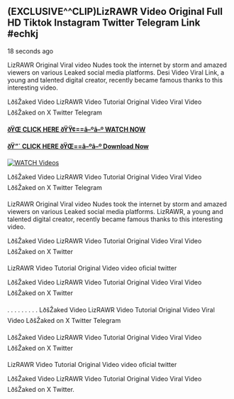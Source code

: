 ## (EXCLUSIVE^^CLIP)LizRAWR Video Original Full HD Tiktok Instagram Twitter Telegram Link #echkj

18 seconds ago

LizRAWR Original Viral video Nudes took the internet by storm and amazed viewers on various Leaked social media platforms. Desi Video Viral Link, a young and talented digital creator, recently became famous thanks to this interesting video.

LðšŽaked Video LizRAWR Video Tutorial Original Video Viral Video LðšŽaked on X Twitter Telegram

**[ðŸŒ CLICK HERE ðŸŸ¢==â–ºâ–º WATCH NOW](https://clips-mediaa.blogspot.com/2025/02/video-viral-download.html)**

**[ðŸ”´ CLICK HERE ðŸŒ==â–ºâ–º Download Now](https://clips-mediaa.blogspot.com/2025/02/video-viral-download.html)**

[![WATCH Videos](https://i.imgur.com/dJHk4Zq.gif)](https://clips-mediaa.blogspot.com/2025/02/video-viral-download.html)

LðšŽaked Video LizRAWR Video Tutorial Original Video Viral Video LðšŽaked on X Twitter Telegram

LizRAWR Original Viral video Nudes took the internet by storm and amazed viewers on various Leaked social media platforms. LizRAWR, a young and talented digital creator, recently became famous thanks to this interesting video.

LðšŽaked Video LizRAWR Video Tutorial Original Video Viral Video LðšŽaked on X Twitter

LizRAWR Video Tutorial Original Video video oficial twitter

LðšŽaked Video LizRAWR Video Tutorial Original Video Viral Video LðšŽaked on X Twitter

. . . . . . . . . LðšŽaked Video LizRAWR Video Tutorial Original Video Viral Video LðšŽaked on X Twitter Telegram

LðšŽaked Video LizRAWR Video Tutorial Original Video Viral Video LðšŽaked on X Twitter

LizRAWR Video Tutorial Original Video video oficial twitter

LðšŽaked Video LizRAWR Video Tutorial Original Video Viral Video LðšŽaked on X Twitter.
